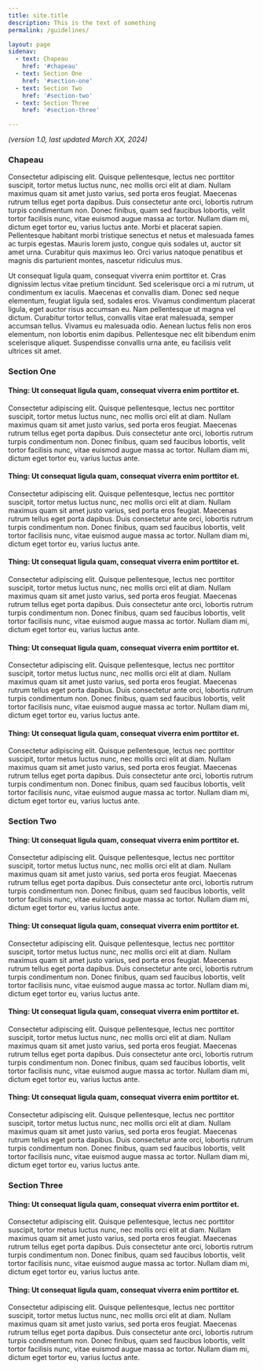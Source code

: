 ```yaml
---
title: site.title
description: This is the text of something
permalink: /guidelines/

layout: page
sidenav: 
  - text: Chapeau
    href: '#chapeau'
  - text: Section One
    href: '#section-one'
  - text: Section Two
    href: '#section-two'
  - text: Section Three
    href: '#section-three'

---
```


<i>(version 1.0, last updated March XX, 2024)</i>

### Chapeau

Consectetur adipiscing elit. Quisque pellentesque, lectus nec porttitor suscipit, tortor metus luctus nunc, nec mollis orci elit at diam. Nullam maximus quam sit amet justo varius, sed porta eros feugiat. Maecenas rutrum tellus eget porta dapibus. Duis consectetur ante orci, lobortis rutrum turpis condimentum non. Donec finibus, quam sed faucibus lobortis, velit tortor facilisis nunc, vitae euismod augue massa ac tortor. Nullam diam mi, dictum eget tortor eu, varius luctus ante. Morbi et placerat sapien. Pellentesque habitant morbi tristique senectus et netus et malesuada fames ac turpis egestas. Mauris lorem justo, congue quis sodales ut, auctor sit amet urna. Curabitur quis maximus leo. Orci varius natoque penatibus et magnis dis parturient montes, nascetur ridiculus mus.

Ut consequat ligula quam, consequat viverra enim porttitor et. Cras dignissim lectus vitae pretium tincidunt. Sed scelerisque orci a mi rutrum, ut condimentum ex iaculis. Maecenas et convallis diam. Donec sed neque elementum, feugiat ligula sed, sodales eros. Vivamus condimentum placerat ligula, eget auctor risus accumsan eu. Nam pellentesque ut magna vel dictum. Curabitur tortor tellus, convallis vitae erat malesuada, semper accumsan tellus. Vivamus eu malesuada odio. Aenean luctus felis non eros elementum, non lobortis enim dapibus. Pellentesque nec elit bibendum enim scelerisque aliquet. Suspendisse convallis urna ante, eu facilisis velit ultrices sit amet.
 
### Section One

#### Thing: Ut consequat ligula quam, consequat viverra enim porttitor et.
Consectetur adipiscing elit. Quisque pellentesque, lectus nec porttitor suscipit, tortor metus luctus nunc, nec mollis orci elit at diam. Nullam maximus quam sit amet justo varius, sed porta eros feugiat. Maecenas rutrum tellus eget porta dapibus. Duis consectetur ante orci, lobortis rutrum turpis condimentum non. Donec finibus, quam sed faucibus lobortis, velit tortor facilisis nunc, vitae euismod augue massa ac tortor. Nullam diam mi, dictum eget tortor eu, varius luctus ante.

#### Thing: Ut consequat ligula quam, consequat viverra enim porttitor et.
Consectetur adipiscing elit. Quisque pellentesque, lectus nec porttitor suscipit, tortor metus luctus nunc, nec mollis orci elit at diam. Nullam maximus quam sit amet justo varius, sed porta eros feugiat. Maecenas rutrum tellus eget porta dapibus. Duis consectetur ante orci, lobortis rutrum turpis condimentum non. Donec finibus, quam sed faucibus lobortis, velit tortor facilisis nunc, vitae euismod augue massa ac tortor. Nullam diam mi, dictum eget tortor eu, varius luctus ante.

#### Thing: Ut consequat ligula quam, consequat viverra enim porttitor et.
Consectetur adipiscing elit. Quisque pellentesque, lectus nec porttitor suscipit, tortor metus luctus nunc, nec mollis orci elit at diam. Nullam maximus quam sit amet justo varius, sed porta eros feugiat. Maecenas rutrum tellus eget porta dapibus. Duis consectetur ante orci, lobortis rutrum turpis condimentum non. Donec finibus, quam sed faucibus lobortis, velit tortor facilisis nunc, vitae euismod augue massa ac tortor. Nullam diam mi, dictum eget tortor eu, varius luctus ante.

#### Thing: Ut consequat ligula quam, consequat viverra enim porttitor et.
Consectetur adipiscing elit. Quisque pellentesque, lectus nec porttitor suscipit, tortor metus luctus nunc, nec mollis orci elit at diam. Nullam maximus quam sit amet justo varius, sed porta eros feugiat. Maecenas rutrum tellus eget porta dapibus. Duis consectetur ante orci, lobortis rutrum turpis condimentum non. Donec finibus, quam sed faucibus lobortis, velit tortor facilisis nunc, vitae euismod augue massa ac tortor. Nullam diam mi, dictum eget tortor eu, varius luctus ante.

#### Thing: Ut consequat ligula quam, consequat viverra enim porttitor et.
Consectetur adipiscing elit. Quisque pellentesque, lectus nec porttitor suscipit, tortor metus luctus nunc, nec mollis orci elit at diam. Nullam maximus quam sit amet justo varius, sed porta eros feugiat. Maecenas rutrum tellus eget porta dapibus. Duis consectetur ante orci, lobortis rutrum turpis condimentum non. Donec finibus, quam sed faucibus lobortis, velit tortor facilisis nunc, vitae euismod augue massa ac tortor. Nullam diam mi, dictum eget tortor eu, varius luctus ante.

### Section Two
#### Thing: Ut consequat ligula quam, consequat viverra enim porttitor et.
Consectetur adipiscing elit. Quisque pellentesque, lectus nec porttitor suscipit, tortor metus luctus nunc, nec mollis orci elit at diam. Nullam maximus quam sit amet justo varius, sed porta eros feugiat. Maecenas rutrum tellus eget porta dapibus. Duis consectetur ante orci, lobortis rutrum turpis condimentum non. Donec finibus, quam sed faucibus lobortis, velit tortor facilisis nunc, vitae euismod augue massa ac tortor. Nullam diam mi, dictum eget tortor eu, varius luctus ante.

#### Thing: Ut consequat ligula quam, consequat viverra enim porttitor et.
Consectetur adipiscing elit. Quisque pellentesque, lectus nec porttitor suscipit, tortor metus luctus nunc, nec mollis orci elit at diam. Nullam maximus quam sit amet justo varius, sed porta eros feugiat. Maecenas rutrum tellus eget porta dapibus. Duis consectetur ante orci, lobortis rutrum turpis condimentum non. Donec finibus, quam sed faucibus lobortis, velit tortor facilisis nunc, vitae euismod augue massa ac tortor. Nullam diam mi, dictum eget tortor eu, varius luctus ante.

#### Thing: Ut consequat ligula quam, consequat viverra enim porttitor et.
Consectetur adipiscing elit. Quisque pellentesque, lectus nec porttitor suscipit, tortor metus luctus nunc, nec mollis orci elit at diam. Nullam maximus quam sit amet justo varius, sed porta eros feugiat. Maecenas rutrum tellus eget porta dapibus. Duis consectetur ante orci, lobortis rutrum turpis condimentum non. Donec finibus, quam sed faucibus lobortis, velit tortor facilisis nunc, vitae euismod augue massa ac tortor. Nullam diam mi, dictum eget tortor eu, varius luctus ante.

#### Thing: Ut consequat ligula quam, consequat viverra enim porttitor et.
Consectetur adipiscing elit. Quisque pellentesque, lectus nec porttitor suscipit, tortor metus luctus nunc, nec mollis orci elit at diam. Nullam maximus quam sit amet justo varius, sed porta eros feugiat. Maecenas rutrum tellus eget porta dapibus. Duis consectetur ante orci, lobortis rutrum turpis condimentum non. Donec finibus, quam sed faucibus lobortis, velit tortor facilisis nunc, vitae euismod augue massa ac tortor. Nullam diam mi, dictum eget tortor eu, varius luctus ante.

### Section Three
#### Thing: Ut consequat ligula quam, consequat viverra enim porttitor et.
Consectetur adipiscing elit. Quisque pellentesque, lectus nec porttitor suscipit, tortor metus luctus nunc, nec mollis orci elit at diam. Nullam maximus quam sit amet justo varius, sed porta eros feugiat. Maecenas rutrum tellus eget porta dapibus. Duis consectetur ante orci, lobortis rutrum turpis condimentum non. Donec finibus, quam sed faucibus lobortis, velit tortor facilisis nunc, vitae euismod augue massa ac tortor. Nullam diam mi, dictum eget tortor eu, varius luctus ante.

#### Thing: Ut consequat ligula quam, consequat viverra enim porttitor et.
Consectetur adipiscing elit. Quisque pellentesque, lectus nec porttitor suscipit, tortor metus luctus nunc, nec mollis orci elit at diam. Nullam maximus quam sit amet justo varius, sed porta eros feugiat. Maecenas rutrum tellus eget porta dapibus. Duis consectetur ante orci, lobortis rutrum turpis condimentum non. Donec finibus, quam sed faucibus lobortis, velit tortor facilisis nunc, vitae euismod augue massa ac tortor. Nullam diam mi, dictum eget tortor eu, varius luctus ante.


